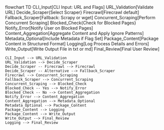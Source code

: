 flowchart TD
    CLI_Input[CLI Input: URL and Flags]
    URL_Validation[Validate URL]
    Decide_Scraper{Select Scraper}
    Firecrawl[Firecrawl default]
    Fallback_Scraper[Fallback: Scrapy or wget]
    Concurrent_Scraping[Perform Concurrent Scraping]
    Blocked_Check{Check for Blocked Pages}
    Notify_Error[Notify User on Blocked Pages]
    Content_Aggregation[Aggregate Content and Apply Ignore Patterns]
    Metadata_Optional[Include Metadata if Flag Set]
    Package_Content[Package Content in Structured Format]
    Logging[Log Process Details and Errors]
    Write_Output[Write Output File in txt or md]
    Final_Review[Final User Review]

    CLI_Input --> URL_Validation
    URL_Validation --> Decide_Scraper
    Decide_Scraper -- Firecrawl --> Firecrawl
    Decide_Scraper -- Alternative --> Fallback_Scraper
    Firecrawl --> Concurrent_Scraping
    Fallback_Scraper --> Concurrent_Scraping
    Concurrent_Scraping --> Blocked_Check
    Blocked_Check -- Yes --> Notify_Error
    Blocked_Check -- No --> Content_Aggregation
    Notify_Error --> Content_Aggregation
    Content_Aggregation --> Metadata_Optional
    Metadata_Optional --> Package_Content
    Package_Content --> Logging
    Package_Content --> Write_Output
    Write_Output --> Final_Review
    Logging --> Final_Review